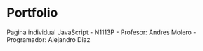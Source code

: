 # Portfolio
Pagina individual JavaScript - N1113P - Profesor: Andres Molero - Programador: Alejandro Diaz
